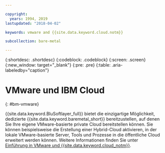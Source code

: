 ```yaml
---

copyright:
  years: 1994, 2019
lastupdated: "2018-04-02"

keywords: vmware and {{site.data.keyword.cloud.notm}}

subcollection: bare-metal

---
```


{:shortdesc: .shortdesc}
{:codeblock: .codeblock}
{:screen: .screen}
{:new_window: target="_blank"}
{:pre: .pre}
{:table: .aria-labeledby="caption"}

# VMware und IBM Cloud
{: #bm-vmware}

{{site.data.keyword.BluSoftlayer_full}} bietet die einzigartige Möglichkeit, dedizierte {{site.data.keyword.baremetal_short}} bereitzustellen, auf denen Sie Ihre eigene VMware-basierte private Cloud bereitstellen können. Sie können beispielsweise die Erstellung einer Hybrid-Cloud aktivieren, in der lokale VMware-basierte Server, Tools und Prozesse in die öffentliche Cloud erweitert werden können. Weitere Informationen finden Sie unter [Einführung in VMware und {{site.data.keyword.cloud_notm}}](/docs/infrastructure/vmware?topic=VMware-vmware-getting-started#vmware-getting-started).
